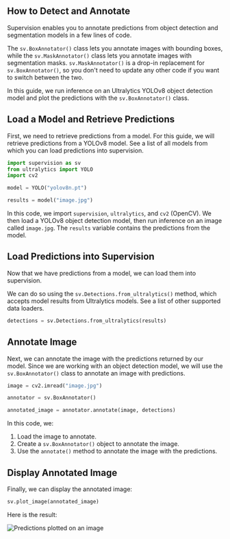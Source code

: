 ## How to Detect and Annotate

Supervision enables you to annotate predictions from object detection and segmentation models in a few lines of code.

The `sv.BoxAnnotator()` class lets you annotate images with bounding boxes, while the `sv.MaskAnnotator()` class lets you annotate images with segmentation masks. `sv.MaskAnnotator()` is a drop-in replacement for `sv.BoxAnnotator()`, so you don't need to update any other code if you want to switch between the two.

In this guide, we run inference on an Ultralytics YOLOv8 object detection model and plot the predictions with the `sv.BoxAnnotator()` class.

## Load a Model and Retrieve Predictions

First, we need to retrieve predictions from a model. For this guide, we will retrieve predictions from a YOLOv8 model. See a list of all models from which you can load predictions into supervision.

```python
import supervision as sv
from ultralytics import YOLO
import cv2

model = YOLO("yolov8n.pt")

results = model("image.jpg")
```

In this code, we import `supervision`, `ultralytics`, and `cv2` (OpenCV). We then load a YOLOv8 object detection model, then run inference on an image called `image.jpg`. The `results` variable contains the predictions from the model.

## Load Predictions into Supervision

Now that we have predictions from a model, we can load them into supervision.

We can do so using the `sv.Detections.from_ultralytics()` method, which accepts model results from Ultralytics models. See a list of other supported data loaders.

```python
detections = sv.Detections.from_ultralytics(results)
```

## Annotate Image

Next, we can annotate the image with the predictions returned by our model. Since we are working with an object detection model, we will use the `sv.BoxAnnotator()` class to annotate an image with predictions.

```python
image = cv2.imread("image.jpg")

annotator = sv.BoxAnnotator()

annotated_image = annotator.annotate(image, detections)
```

In this code, we:

1. Load the image to annotate.
2. Create a `sv.BoxAnnotator()` object to annotate the image.
3. Use the `annotate()` method to annotate the image with the predictions.

## Display Annotated Image

Finally, we can display the annotated image:

```python
sv.plot_image(annotated_image)
```

Here is the result:

![Predictions plotted on an image](https://media.roboflow.com/supervision_annotate.png)
